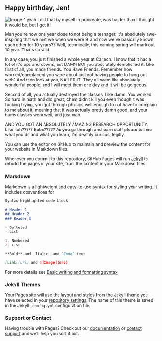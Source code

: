 ## Happy birthday, Jen!

![Image](https://media.discordapp.net/attachments/842747224098078813/970488611076206632/unknown.png?width=992&height=558)
^ yeah I did that by myself in procreate, was harder than I thought it would be, but I got it!

Man you're now one year close to not being a teenager. It's absolutely awe-inspiring that we met we when we were 9, and now we've basically known each other for 10 years?? Well, technically, this coming spring will mark out 10 year. That's so wild.

In any case, you just finished a whole year at Caltech. I know that it had a lot of it's ups and downs, but DAMN BOI you absolutely demolished it. Like first of all, you made friends. You Have Friends. Remember how worried/complacent you were about just not having people to hang out with? And then look at you, NAILED IT. They all seem like absolutely wonderful people, and I will meet them one day and it will be gorgeous.

Second of all, you actually destroyed the classes. Like damn. You worked So hard in math and did great, chem didn't kill you even though it was fucking trying, you got through physics well enough to not have to complain to me about it, meaning that it was actually pretty damn good, and your hums classes went well, and just man.

AND YOU GOT AN ABSOLUTELY AMAZING RESEARCH OPPORTUNITY. Like huh????? Babe????? As you go through and learn stuff please tell me what you do and what you learn, I'm deathly curious, legitly. 

You can use the [editor on GitHub](https://github.com/sysemenova/jengift/edit/gh-pages/index.md) to maintain and preview the content for your website in Markdown files.

Whenever you commit to this repository, GitHub Pages will run [Jekyll](https://jekyllrb.com/) to rebuild the pages in your site, from the content in your Markdown files.

### Markdown

Markdown is a lightweight and easy-to-use syntax for styling your writing. It includes conventions for

```markdown
Syntax highlighted code block

# Header 1
## Header 2
### Header 3

- Bulleted
- List

1. Numbered
2. List

**Bold** and _Italic_ and `Code` text

[Link](url) and ![Image](src)
```

For more details see [Basic writing and formatting syntax](https://docs.github.com/en/github/writing-on-github/getting-started-with-writing-and-formatting-on-github/basic-writing-and-formatting-syntax).

### Jekyll Themes

Your Pages site will use the layout and styles from the Jekyll theme you have selected in your [repository settings](https://github.com/sysemenova/jengift/settings/pages). The name of this theme is saved in the Jekyll `_config.yml` configuration file.

### Support or Contact

Having trouble with Pages? Check out our [documentation](https://docs.github.com/categories/github-pages-basics/) or [contact support](https://support.github.com/contact) and we’ll help you sort it out.
